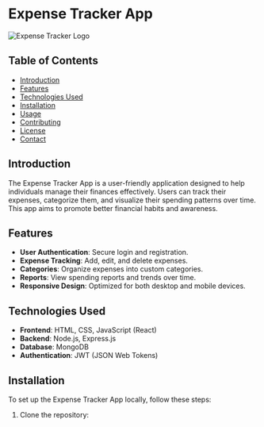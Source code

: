 # Expense Tracker App

![Expense Tracker Logo](path/to/logo.png) <!-- Optional: Add a logo -->

## Table of Contents
- [Introduction](#introduction)
- [Features](#features)
- [Technologies Used](#technologies-used)
- [Installation](#installation)
- [Usage](#usage)
- [Contributing](#contributing)
- [License](#license)
- [Contact](#contact)

## Introduction
The Expense Tracker App is a user-friendly application designed to help individuals manage their finances effectively. Users can track their expenses, categorize them, and visualize their spending patterns over time. This app aims to promote better financial habits and awareness.

## Features
- **User Authentication**: Secure login and registration.
- **Expense Tracking**: Add, edit, and delete expenses.
- **Categories**: Organize expenses into custom categories.
- **Reports**: View spending reports and trends over time.
- **Responsive Design**: Optimized for both desktop and mobile devices.

## Technologies Used
- **Frontend**: HTML, CSS, JavaScript (React)
- **Backend**: Node.js, Express.js
- **Database**: MongoDB
- **Authentication**: JWT (JSON Web Tokens)

## Installation
To set up the Expense Tracker App locally, follow these steps:

1. Clone the repository:
